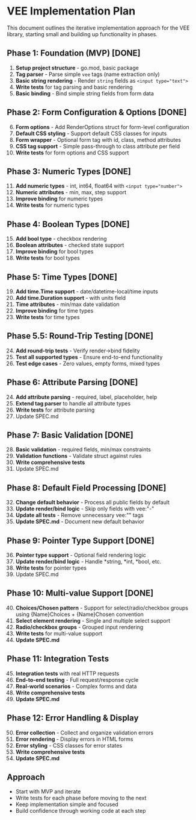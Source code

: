 # VEE Implementation Plan

This document outlines the iterative implementation approach for the VEE library, starting small and building up functionality in phases.

## Phase 1: Foundation (MVP) [DONE]
1. **Setup project structure** - go.mod, basic package
2. **Tag parser** - Parse simple `vee` tags (name extraction only)
3. **Basic string rendering** - Render `string` fields as `<input type="text">`
4. **Write tests** for tag parsing and basic rendering
5. **Basic binding** - Bind simple string fields from form data

## Phase 2: Form Configuration & Options [DONE]
6. **Form options** - Add RenderOptions struct for form-level configuration
7. **Default CSS styling** - Support default CSS classes for inputs
8. **Form wrapper** - Optional form tag with id, class, method attributes
9. **CSS tag support** - Simple pass-through to class attribute per field
10. **Write tests** for form options and CSS support

## Phase 3: Numeric Types [DONE]
11. **Add numeric types** - int, int64, float64 with `<input type="number">`
12. **Numeric attributes** - min, max, step support
13. **Improve binding** for numeric types
14. **Write tests** for numeric types

## Phase 4: Boolean Types [DONE]
15. **Add bool type** - checkbox rendering
16. **Boolean attributes** - checked state support
17. **Improve binding** for bool types
18. **Write tests** for bool types

## Phase 5: Time Types [DONE]
19. **Add time.Time support** - date/datetime-local/time inputs
20. **Add time.Duration support** - with units field
21. **Time attributes** - min/max date validation
22. **Improve binding** for time types
23. **Write tests** for time types

## Phase 5.5: Round-Trip Testing [DONE]
24. **Add round-trip tests** - Verify render→bind fidelity
25. **Test all supported types** - Ensure end-to-end functionality
26. **Test edge cases** - Zero values, empty forms, mixed types

## Phase 6: Attribute Parsing [DONE]
24. **Add attribute parsing** - required, label, placeholder, help
25. **Extend tag parser** to handle all attribute types
26. **Write tests** for attribute parsing
27. Update SPEC.md

## Phase 7: Basic Validation [DONE]
28. **Basic validation** - required fields, min/max constraints
29. **Validation functions** - Validate struct against rules
30. **Write comprehensive tests**
31. Update SPEC.md

## Phase 8: Default Field Processing [DONE]
32. **Change default behavior** - Process all public fields by default
33. **Update render/bind logic** - Skip only fields with vee:"-"
34. **Update all tests** - Remove unnecessary vee:"" tags
35. **Update SPEC.md** - Document new default behavior

## Phase 9: Pointer Type Support [DONE]
36. **Pointer type support** - Optional field rendering logic
37. **Update render/bind logic** - Handle *string, *int, *bool, etc.
38. **Write tests** for pointer types
39. Update SPEC.md

## Phase 10: Multi-value Support [DONE]
40. **Choices/Chosen pattern** - Support for select/radio/checkbox groups using {Name}Choices + {Name}Chosen convention
41. **Select element rendering** - Single and multiple select support
42. **Radio/checkbox groups** - Grouped input rendering
43. **Write tests** for multi-value support
44. **Update SPEC.md**

## Phase 11: Integration Tests
45. **Integration tests** with real HTTP requests
46. **End-to-end testing** - Full request/response cycle
47. **Real-world scenarios** - Complex forms and data
48. **Write comprehensive tests**
49. **Update SPEC.md**

## Phase 12: Error Handling & Display
50. **Error collection** - Collect and organize validation errors
51. **Error rendering** - Display errors in HTML forms
52. **Error styling** - CSS classes for error states
53. **Write comprehensive tests**
54. **Update SPEC.md**

## Approach

- Start with MVP and iterate
- Write tests for each phase before moving to the next
- Keep implementation simple and focused
- Build confidence through working code at each step